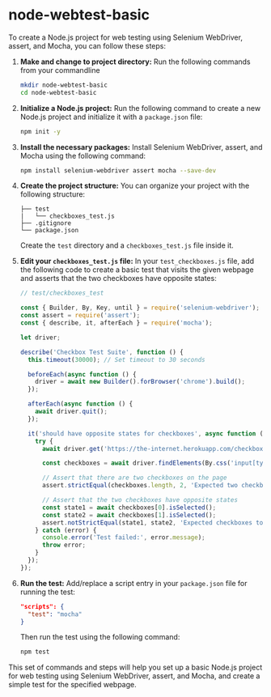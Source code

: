 # node-webtest-basic

To create a Node.js project for web testing using Selenium WebDriver, assert, and Mocha, you can follow these steps:

1. **Make and change to project directory:**
	Run the following commands from your commandline
   ```bash
   mkdir node-webtest-basic
   cd node-webtest-basic
   ```
   
1. **Initialize a Node.js project:**
   Run the following command to create a new Node.js project and initialize it with a `package.json` file:

   ```bash
   npm init -y
   ```

2. **Install the necessary packages:**
   Install Selenium WebDriver, assert, and Mocha using the following command:

   ```bash
   npm install selenium-webdriver assert mocha --save-dev
   ```

3. **Create the project structure:**
   You can organize your project with the following structure:

   ```
   ├── test
   |   └── checkboxes_test.js
   ├── .gitignore
   └── package.json
   ```

   Create the `test` directory and a `checkboxes_test.js` file inside it.

4. **Edit your `checkboxes_test.js` file:**
   In your `test_checkboxes.js` file, add the following code to create a basic test that visits the given webpage and asserts that the two checkboxes have opposite states:

   ```javascript
   // test/checkboxes_test
   
   const { Builder, By, Key, until } = require('selenium-webdriver');
   const assert = require('assert');
   const { describe, it, afterEach } = require('mocha');

   let driver;

   describe('Checkbox Test Suite', function () {
     this.timeout(30000); // Set timeout to 30 seconds

     beforeEach(async function () {
       driver = await new Builder().forBrowser('chrome').build();
     });

     afterEach(async function () {
       await driver.quit();
     });

     it('should have opposite states for checkboxes', async function () {
       try {
         await driver.get('https://the-internet.herokuapp.com/checkboxes');

         const checkboxes = await driver.findElements(By.css('input[type="checkbox"]'));

         // Assert that there are two checkboxes on the page
         assert.strictEqual(checkboxes.length, 2, 'Expected two checkboxes on the page');

         // Assert that the two checkboxes have opposite states
         const state1 = await checkboxes[0].isSelected();
         const state2 = await checkboxes[1].isSelected();
         assert.notStrictEqual(state1, state2, 'Expected checkboxes to have opposite states');
       } catch (error) {
         console.error('Test failed:', error.message);
         throw error;
       }
     });
   });
   ```

5. **Run the test:**
   Add/replace a script entry in your `package.json` file for running the test:

   ```json
   "scripts": {
     "test": "mocha"
   }
   ```

   Then run the test using the following command:

   ```bash
   npm test
   ```

This set of commands and steps will help you set up a basic Node.js project for web testing using Selenium WebDriver, assert, and Mocha, and create a simple test for the specified webpage.
